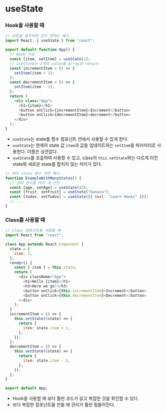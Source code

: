# useState

### Hook을 사용할 때

```js
// 버튼을 클릭하면 값이 변하는 예시
import React, { useState } from "react";

export default function App() {
  // Hook 작성
  const [item, setItem] = useState(1);
  // useState는 2개의 value를 Array로 return
  const incrementItem = () => {
    setItem(item + 1);
  };
  const decrementItem = () => {
    setItem(item - 1);
  };
  return (
    <div class="App">
      <h1>{item}</h1>
      <button onClick={incrementItem}>Increment</button>
      <button onClick={decrementItem}>decrement</button>
    </div>
  );
}
```

- `useState`는 state를 함수 컴포넌트 안에서 사용할 수 있게 한다.
- `useState`는 현재의 state 값 `item`과 값을 업데이트하는 `setItem`을 파라미터로 사용한다. 이름은 상관없다.
- `useState`를 호출하여 사용할 수 있고, class의 `this.setState`와는 다르게 이전 state와 새로운 state를 합치지 않는 차이가 있다.

```js
// 여러 state 변수 선언 예시
function ExampleWithManyStates() {
  // 상태 변수를 여러 개 선언
  const [age, setAge] = useState(42);
  const [fruit, setFruit] = useState("banana");
  const [todos, setTodos] = useState([{ text: "Learn Hooks" }]);
  // ...
}
```

### Class를 사용할 때

```js
// class 컴포넌트를 사용할 때
import React from "react";

class App extends React.Component {
  state = {
    item: 1,
  };
  render() {
    const { item } = this.state;
    return (
      <div className="App">
        <h1>Hello {item}</h1>
        <h3>Here we go!</h3>
        <button onClick={this.incrementItem}>Increment</button>
        <button onClick={this.decrementItem}>Decrement</button>
      </div>
    );
  }
  incrementItem = () => {
    this.setState((state) => {
      return {
        item: state.item + 1,
      };
    });
  };
  decrementItem = () => {
    this.setState((state) => {
      return {
        item: state.item - 1,
      };
    });
  };
}

export default App;
```

- Hook을 사용할 때 보다 훨씬 코드가 길고 복잡한 것을 확인할 수 있다.
- 보다 복잡한 컴포넌트를 만들 때 관리가 훨씬 힘들어진다.
